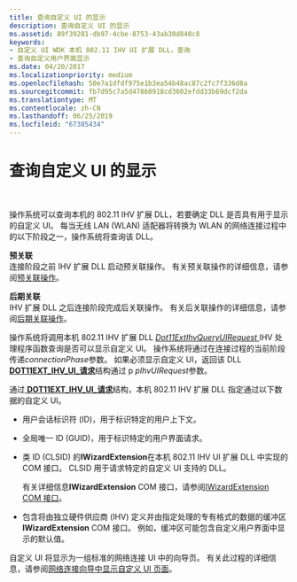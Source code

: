 ```yaml
---
title: 查询自定义 UI 的显示
description: 查询自定义 UI 的显示
ms.assetid: 89f39281-db97-4cbe-8753-43ab30d840c8
keywords:
- 自定义 UI WDK 本机 802.11 IHV UI 扩展 DLL，查询
- 查询自定义用户界面显示
ms.date: 04/20/2017
ms.localizationpriority: medium
ms.openlocfilehash: 50e7a1dfdf975e1b3ea54b48ac87c2fc7f336d8a
ms.sourcegitcommit: fb7d95c7a5d47860918cd3602efdd33b69dcf2da
ms.translationtype: MT
ms.contentlocale: zh-CN
ms.lasthandoff: 06/25/2019
ms.locfileid: "67385434"
---
```

# <a name="querying-for-the-display-of-a-custom-ui"></a>查询自定义 UI 的显示




 

操作系统可以查询本机的 802.11 IHV 扩展 DLL，若要确定 DLL 是否具有用于显示的自定义 UI。 每当无线 LAN (WLAN) 适配器将转换为 WLAN 的网络连接过程中的以下阶段之一，操作系统将查询该 DLL。

<a href="" id="pre-association-------"></a>**预关联**   
连接阶段之前 IHV 扩展 DLL 启动预关联操作。 有关预关联操作的详细信息，请参阅[预关联操作](pre-association-operations.md)。

<a href="" id="post-association-------"></a>**后期关联**   
IHV 扩展 DLL 之后连接阶段完成后关联操作。 有关后关联操作的详细信息，请参阅[后期关联操作](post-association-operations.md)。

操作系统将调用本机 802.11 IHV 扩展 DLL [ *Dot11ExtIhvQueryUIRequest* ](https://docs.microsoft.com/windows-hardware/drivers/ddi/content/wlanihv/nc-wlanihv-dot11extihv_query_ui_request) IHV 处理程序函数查询是否可以显示自定义 UI。 操作系统将通过在连接过程的当前阶段传递*connectionPhase*参数。 如果必须显示自定义 UI，返回该 DLL [ **DOT11EXT\_IHV\_UI\_请求**](https://docs.microsoft.com/windows-hardware/drivers/ddi/content/wlanihv/ns-wlanihv-_dot11ext_ihv_ui_request)结构通过 p *pIhvUIRequest*参数。

通过[ **DOT11EXT\_IHV\_UI\_请求**](https://docs.microsoft.com/windows-hardware/drivers/ddi/content/wlanihv/ns-wlanihv-_dot11ext_ihv_ui_request)结构，本机 802.11 IHV 扩展 DLL 指定通过以下数据的自定义 UI。

-   用户会话标识符 (ID)，用于标识特定的用户上下文。

-   全局唯一 ID (GUID)，用于标识特定的用户界面请求。

-   类 ID (CLSID) 的**IWizardExtension**在本机 802.11 IHV UI 扩展 DLL 中实现的 COM 接口。 CLSID 用于请求特定的自定义 UI 支持的 DLL。

    有关详细信息**IWizardExtension** COM 接口，请参阅[IWizardExtension COM 接口](https://go.microsoft.com/fwlink/p/?linkid=56607)。

-   包含将由独立硬件供应商 (IHV) 定义并由指定处理的专有格式的数据的缓冲区**IWizardExtension** COM 接口。 例如，缓冲区可能包含自定义用户界面中显示的默认值。

自定义 UI 将显示为一组标准的网络连接 UI 中的向导页。 有关此过程的详细信息，请参阅[网络连接向导中显示自定义 UI 页面](displaying-custom-ui-pages-within-the-network-connection-wizard.md)。

 

 





